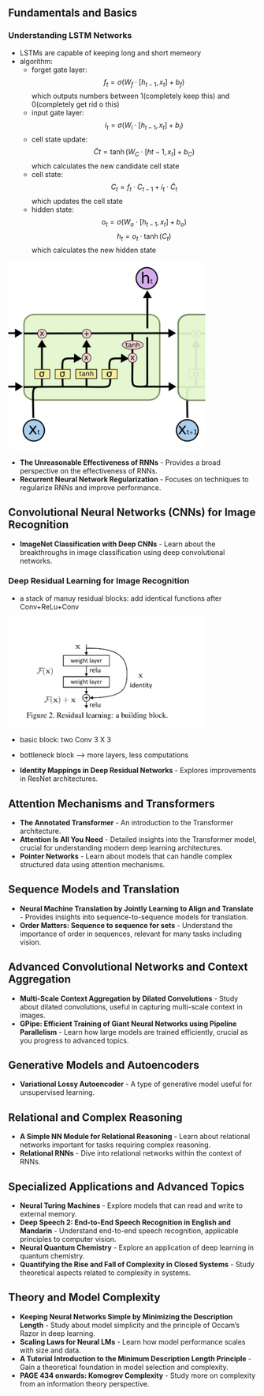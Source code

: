 ## Fundamentals and Basics

### Understanding LSTM Networks
- LSTMs are capable of keeping long and short memeory
- algorithm:
  - forget gate layer: $$f_t = \sigma (W_f \cdot [h_{t-1} , x_t]+ b_f)$$ which outputs numbers between 1(completely keep this) and 0(completely get rid o this) 
  - input gate layer: $$i_t = \sigma (W_i \cdot [h_{t-1} , x_t]+ b_i)$$ 
  - cell state update: $$\tilde{C}t = \tanh (W_C \cdot [h{t-1} , x_t]+ b_C)$$ which calculates the new candidate cell state
  - cell state: $$C_t = f_t \cdot C_{t-1} + i_t \cdot \tilde{C}_t$$ which updates the cell state
  - hidden state: $$o_t = \sigma (W_o \cdot [h_{t-1} , x_t]+ b_o)$$
     $$h_t = o_t \cdot \tanh(C_t)$$ which calculates the new hidden state
<img src="https://github.com/Sandyuelin/Computer-vision/blob/4499b23094026d20ddaa1243fffe08710902e1f4/Related_work/Screenshot%202024-06-11%20183847.png" alt="Screenshot" width="400"/>

- **The Unreasonable Effectiveness of RNNs** - Provides a broad perspective on the effectiveness of RNNs.
- **Recurrent Neural Network Regularization** - Focuses on techniques to regularize RNNs and improve performance.

## Convolutional Neural Networks (CNNs) for Image Recognition
- **ImageNet Classification with Deep CNNs** - Learn about the breakthroughs in image classification using deep convolutional networks.
### Deep Residual Learning for Image Recognition
- a stack of manuy residual blocks: add identical functions after Conv+ReLu+Conv
<img src="https://github.com/Sandyuelin/Computer-vision/blob/ad4a67f699727f5b1722349a5d0ecdbe5a877bd1/Related_work/Screenshot%202024-06-13%20190303.png" alt="Screenshot" width="400"/>

- basic block: two Conv 3 X 3
- bottleneck block --> more layers, less computations
 
- **Identity Mappings in Deep Residual Networks** - Explores improvements in ResNet architectures.

## Attention Mechanisms and Transformers
- **The Annotated Transformer** - An introduction to the Transformer architecture.
- **Attention Is All You Need** - Detailed insights into the Transformer model, crucial for understanding modern deep learning architectures.
- **Pointer Networks** - Learn about models that can handle complex structured data using attention mechanisms.

## Sequence Models and Translation
- **Neural Machine Translation by Jointly Learning to Align and Translate** - Provides insights into sequence-to-sequence models for translation.
- **Order Matters: Sequence to sequence for sets** - Understand the importance of order in sequences, relevant for many tasks including vision.

## Advanced Convolutional Networks and Context Aggregation
- **Multi-Scale Context Aggregation by Dilated Convolutions** - Study about dilated convolutions, useful in capturing multi-scale context in images.
- **GPipe: Efficient Training of Giant Neural Networks using Pipeline Parallelism** - Learn how large models are trained efficiently, crucial as you progress to advanced topics.

## Generative Models and Autoencoders
- **Variational Lossy Autoencoder** - A type of generative model useful for unsupervised learning.

## Relational and Complex Reasoning
- **A Simple NN Module for Relational Reasoning** - Learn about relational networks important for tasks requiring complex reasoning.
- **Relational RNNs** - Dive into relational networks within the context of RNNs.

## Specialized Applications and Advanced Topics
- **Neural Turing Machines** - Explore models that can read and write to external memory.
- **Deep Speech 2: End-to-End Speech Recognition in English and Mandarin** - Understand end-to-end speech recognition, applicable principles to computer vision.
- **Neural Quantum Chemistry** - Explore an application of deep learning in quantum chemistry.
- **Quantifying the Rise and Fall of Complexity in Closed Systems** - Study theoretical aspects related to complexity in systems.

## Theory and Model Complexity
- **Keeping Neural Networks Simple by Minimizing the Description Length** - Study about model simplicity and the principle of Occam’s Razor in deep learning.
- **Scaling Laws for Neural LMs** - Learn how model performance scales with size and data.
- **A Tutorial Introduction to the Minimum Description Length Principle** - Gain a theoretical foundation in model selection and complexity.
- **PAGE 434 onwards: Komogrov Complexity** - Study more on complexity from an information theory perspective.
